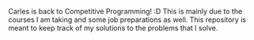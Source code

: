 Carles is back to Competitive Programming! :D This is mainly due to the courses I am taking and some job preparations as well. This repository is meant to keep track of my solutions to the problems that I solve.
